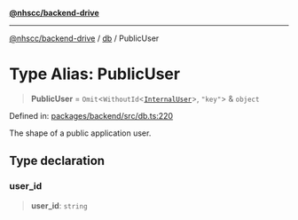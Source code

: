[**@nhscc/backend-drive**](../../README.md)

***

[@nhscc/backend-drive](../../README.md) / [db](../README.md) / PublicUser

# Type Alias: PublicUser

> **PublicUser** = `Omit`\<`WithoutId`\<[`InternalUser`](InternalUser.md)\>, `"key"`\> & `object`

Defined in: [packages/backend/src/db.ts:220](https://github.com/nhscc/drive.api.hscc.bdpa.org/blob/14391c7d4b0a42834d6c5f1ebd8fcde34a9bede8/packages/backend/src/db.ts#L220)

The shape of a public application user.

## Type declaration

### user\_id

> **user\_id**: `string`
